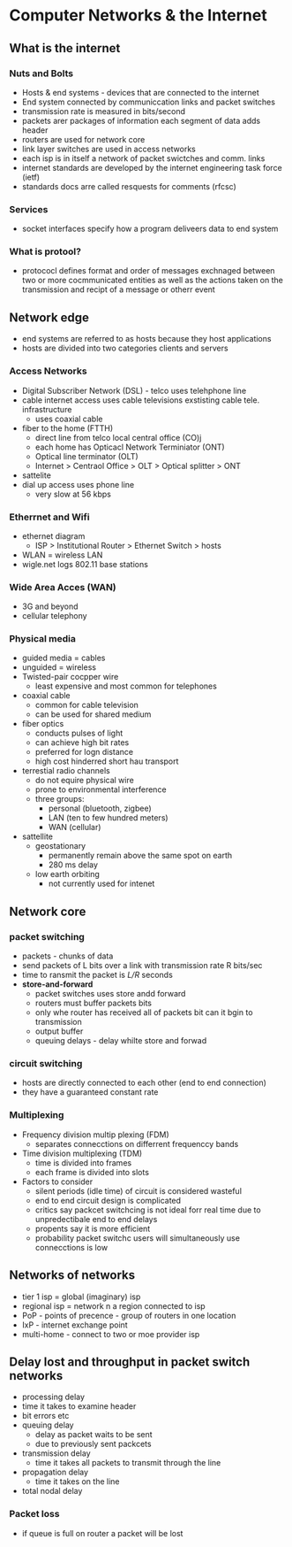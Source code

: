 # Computer Networks & the Internet

## What is the internet
### Nuts and Bolts
- Hosts & end systems - devices that are connected to the internet
- End system connected by communiccation links and packet switches
- transmission rate is measured in bits/second
- packets arer packages of information each segment of data adds header
- routers are used for network core
- link layer switches are used in access networks
- each isp is in itself a network of packet swictches and comm. links
- internet standards are developed by the internet engineering task force (ietf)
- standards docs arre called resquests for comments (rfcsc)

### Services
- socket interfaces specify how a program deliveers data to end system

### What is protool?
- protococl defines format and order of messages exchnaged between two or more cocmmunicated entities as well as the actions taken on the transmission and recipt of a message or otherr event

## Network edge
- end systems are referred to as hosts because they host applications
- hosts are divided into two categories clients and servers

### Access Networks
- Digital Subscriber Network (DSL) - telco uses telehphone line
- cable internet access uses cable televisions exstisting cable tele. infrastructure
  - uses coaxial cable
- fiber to the home (FTTH)
  - direct line from telco local central office (CO)j
  - each home has Opticacl Network Terminiator (ONT)
  - Optical line terminator (OLT)
  - Internet > Centraol Office > OLT > Optical splitter > ONT
- sattelite
- dial up access uses phone line
    - very slow at 56 kbps

### Etherrnet and Wifi
- ethernet diagram
  - ISP > Institutional Router > Ethernet Switch > hosts
- WLAN = wireless LAN
- wigle.net logs 802.11 base stations

### Wide Area Acces (WAN)
- 3G and beyond
- cellular telephony

### Physical media
- guided media = cables
- unguided = wireless
- Twisted-pair cocpper wire
  - least expensive and most common for telephones
- coaxial cable
  - common for cable television
  - can be used for shared medium
- fiber optics
  - conducts pulses of light
  - can achieve high bit rates
  - preferred for logn distance 
  - high cost hinderred short hau transport
- terrestial radio channels
  - do  not equire physical wire 
  - prone to environmental interference
  - three groups:
    - personal (bluetooth, zigbee)
    - LAN (ten to few hundred meters)
    - WAN (cellular)
- sattellite
  - geostationary
    - permanently remain above the same spot on earth
    - 280 ms delay
  - low earth orbiting
    - not currently used for intenet
## Network core
### packet switching
- packets - chunks of data
- send packets of L bits over a link with transmission rate R bits/sec
- time to ransmit the packet is *L/R* seconds
- **store-and-forward**
  - packet switches uses store andd forward
  - routers must buffer packets bits
  - only whe router has received all of packets bit can it bgin to transmission
  - output buffer
  - queuing delays - delay whilte store and forwad
### circuit switching
- hosts are directly connected to each other (end to end connection)
- they have a guaranteed constant rate
### Multiplexing
- Frequency division multip plexing (FDM)
  - separates connecctions on differrent frequenccy bands
- Time division multiplexing (TDM)
  - time is divided into frames
  - each frame is divided into slots
- Factors to consider
  - silent periods (idle time) of circuit is considered wasteful
  - end to end circuit design is complicated
  - critics say packcet switchcing is not ideal forr real time due to unpredectibale end to end delays
  - propents say it is more efficient
  - probability packet switchc users will simultaneously use connecctions is low
## Networks of networks
- tier 1 isp = global (imaginary) isp
- regional isp = network n a region connected to isp
- PoP - points of precence - group of routers in one location
- IxP - internet exchange point
- multi-home - connect to two or moe provider isp

## Delay lost and throughput in packet switch networks
-  processing delay
  - time it takes to examine header 
  - bit errors etc
- queuing delay
  - delay as packet waits to be sent
  - due to previously sent packcets
- transmission delay
  - time it takes all packets to transmit through the line
- propagation delay
  - time it takes on the line
- total nodal delay

### Packet loss
- if queue is full on router a packet will be lost


